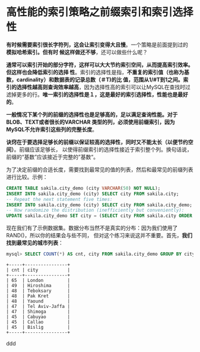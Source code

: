 高性能的索引策略之前缀索引和索引选择性
================================================================================
**有时候需要索引很长字符列，这会让索引变得大且慢**。一个策略是前面提到过的 **模拟哈希索引。但有时
候这样做还不够**，还可以做些什么呢？

**通常可以索引开始的部分字符，这样可以大大节约索引空间，从而提高索引效率。但这样也会降低索引的选择
性**。索引的选择性是指，**不重复的索引值（也称为基数，cardinality）和数据表的记录总数（＃T)的比
值，范围从1/#T到1之间。索引的选择性越高则查询效率越高**，因为选择性高的索引可以让MySQL在查找时过
滤掉更多的行。**唯一索引的选择性是１，这是最好的索引选择性，性能也是最好的**。

**一般情况下某个列的前缀的选择性也是足够高的，足以满足查询性能。对于BLOB、TEXT或者很长的VARCHAR
类型的列，必须使用前缀索引，因为MySQL不允许索引这些列的完整长度**。

**诀窍在于要选择足够长的前缀以保证较高的选择性，同时又不能太长（以便节约空间）**。前缀应该足够长，
以使得前缀索引的选择性接近于索引整个列。换句话说，前缀的“基数”应该接近于完整的”基数“。

为了决定前缀的合适长度，需要找到最常见的值的列表，然后和最常见的前缀列表进行比较。示例：
```sql
CREATE TABLE sakila.city_demo (city VARCHAR(50) NOT NULL);
INSERT INTO sakila.city_demo (city) SELECT city FROM sakila.city;
-- Repeat the next statement five times:
INSERT INTO sakila.city_demo (city) SELECT city FROM sakila.city_demo;
-- Now randomize the distribution (inefficiently but conveniently):
UPDATE sakila.city_demo SET city = (SELECT city FROM sakila.city ORDER BY RAND() limit 1);
```
现在我们有了示例数据集。数据分布当然不是真实的分布：因为我们使用了RAND()，所以你的结果会与些不同，
但对这个练习来说这并不重要。首先，**我们找到最常见的城市列表**：
```sql
mysql> SELECT COUNT(*) AS cnt, city FROM sakila.city_demo GROUP BY city ORDER BY cnt DESC LIMIT 10;
```
```
+-----+----------------+
| cnt | city           |
+-----+----------------+
| 65  | London         |
| 49  | Hiroshima      |
| 48  | Teboksary      |
| 48  | Pak Kret       |
| 48  | Yaound         |
| 47  | Tel Aviv-Jaffa |
| 47  | Shimoga        |
| 45  | Cabuyao        |
| 45  | Callao         |
| 45  | Bislig         |
+-----+----------------+
```







































ddd
